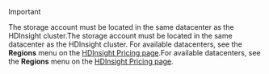 
> [!IMPORTANT]
> <span data-ttu-id="ac78c-101">The storage account must be located in the same datacenter as the HDInsight cluster.</span><span class="sxs-lookup"><span data-stu-id="ac78c-101">The storage account must be located in the same datacenter as the HDInsight cluster.</span></span> <span data-ttu-id="ac78c-102">For available datacenters, see the **Regions** menu on the [HDInsight Pricing page](https://azure.microsoft.com/pricing/details/hdinsight/).</span><span class="sxs-lookup"><span data-stu-id="ac78c-102">For available datacenters, see the **Regions** menu on the [HDInsight Pricing page](https://azure.microsoft.com/pricing/details/hdinsight/).</span></span>
> 
> 

